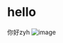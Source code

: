 # hello
你好zyh
![image](https://github.com/likiki180/hello/assets/143941355/c4a1516e-364f-4e21-846d-b801ee8e06e3)

